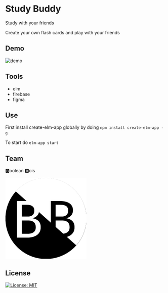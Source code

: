 # Study Buddy

Study with your friends

Create your own flash cards and play with your friends



## Demo

![demo](demo.gif)



## Tools

* elm
* firebase
* figma



## Use

First install create-elm-app globally by doing `npm install create-elm-app -g`

To start do `elm-app start`



## Team

🅱oolean 🅱ois

![teamlogo](public/teamlogo.png)



## License

[![License: MIT](https://img.shields.io/badge/License-MIT-blue.svg)](https://opensource.org/licenses/MIT) 
